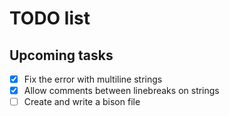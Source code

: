 # TODO list

## Upcoming tasks

- [x] Fix the error with multiline strings
- [x] Allow comments between linebreaks on strings
- [ ] Create and write a bison file